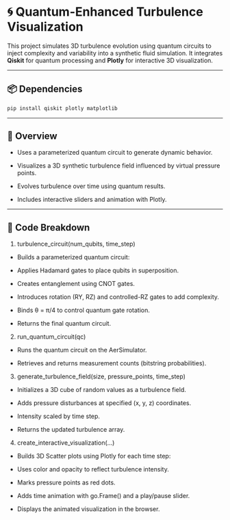 # 🌀 Quantum-Enhanced Turbulence Visualization

This project simulates 3D turbulence evolution using quantum circuits to inject complexity and variability into a synthetic fluid simulation. It integrates **Qiskit** for quantum processing and **Plotly** for interactive 3D visualization.

---

## 📦 Dependencies

```bash
pip install qiskit plotly matplotlib
```

---
## 🧠 Overview
- Uses a parameterized quantum circuit to generate dynamic behavior.

- Visualizes a 3D synthetic turbulence field influenced by virtual pressure points.

- Evolves turbulence over time using quantum results.

- Includes interactive sliders and animation with Plotly.

---
## 🧮 Code Breakdown
1. turbulence_circuit(num_qubits, time_step)
- Builds a parameterized quantum circuit:

- Applies Hadamard gates to place qubits in superposition.

- Creates entanglement using CNOT gates.

- Introduces rotation (RY, RZ) and controlled-RZ gates to add complexity.

- Binds θ = π/4 to control quantum gate rotation.

- Returns the final quantum circuit.

2. run_quantum_circuit(qc)
- Runs the quantum circuit on the AerSimulator.

- Retrieves and returns measurement counts (bitstring probabilities).

3. generate_turbulence_field(size, pressure_points, time_step)
- Initializes a 3D cube of random values as a turbulence field.

- Adds pressure disturbances at specified (x, y, z) coordinates.

- Intensity scaled by time step.

- Returns the updated turbulence array.

4. create_interactive_visualization(...)
- Builds 3D Scatter plots using Plotly for each time step:

- Uses color and opacity to reflect turbulence intensity.

- Marks pressure points as red dots.

- Adds time animation with go.Frame() and a play/pause slider.

- Displays the animated visualization in the browser.

